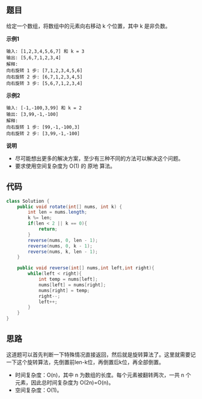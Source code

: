 ## 题目
给定一个数组，将数组中的元素向右移动 k 个位置，其中 k 是非负数。

**示例1**
```
输入: [1,2,3,4,5,6,7] 和 k = 3
输出: [5,6,7,1,2,3,4]
解释:
向右旋转 1 步: [7,1,2,3,4,5,6]
向右旋转 2 步: [6,7,1,2,3,4,5]
向右旋转 3 步: [5,6,7,1,2,3,4]
```

**示例2**
```
输入: [-1,-100,3,99] 和 k = 2
输出: [3,99,-1,-100]
解释: 
向右旋转 1 步: [99,-1,-100,3]
向右旋转 2 步: [3,99,-1,-100]
```

**说明**

* 尽可能想出更多的解决方案，至少有三种不同的方法可以解决这个问题。
* 要求使用空间复杂度为 O(1) 的 原地 算法。

## 代码
```JAVA
class Solution {
    public void rotate(int[] nums, int k) {
        int len = nums.length;
        k %= len;
        if(len < 2 || k == 0){
            return;
        }
        reverse(nums, 0, len - 1);
        reverse(nums, 0, k - 1);
        reverse(nums, k, len - 1);
    }

    public void reverse(int[] nums,int left,int right){
        while(left < right){
            int temp = nums[left];
            nums[left] = nums[right];
            nums[right] = temp;
            right--;
            left++; 
        }
    }
}
```
## 思路

这道题可以首先判断一下特殊情况直接返回，然后就是旋转算法了。这里就需要记一下这个旋转算法，先倒置前len-k位，再倒置后k位，再全部倒置。

* 时间复杂度：O(n)，其中 n 为数组的长度。每个元素被翻转两次，一共 n 个元素，因此总时间复杂度为 O(2n)=O(n)。
* 空间复杂度：O(1)。